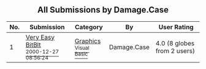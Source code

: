 ﻿<div align="center">

## All Submissions by Damage\.Case

</div>

No.  | Submission | Category | By   | User Rating
---- | ---------- | -------- | ---- | -----------
1 | [Very Easy BitBlt<br /><sup>2000-12-27 08:56:24</sup>](https://github.com/Planet-Source-Code/damage-case-very-easy-bitblt__1-13901) | [Graphics<br /><sup>Visual Basic</sup>](../ByCategory/graphics__1-46.md) | Damage\.Case | 4.0 (8 globes from 2 users)
